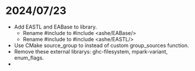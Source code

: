 # 2024/07/23
- Add EASTL and EABase to library.
    - Rename #include <EABase/> to #include <ashe/EABase/>
    - Rename #include <EASTL/> to #include <ashe/EASTL/>
- Use CMake source_group to instead of custom group_sources function.
- Remove these external librarys: ghc-filesystem, mpark-variant, enum_flags.
- 
